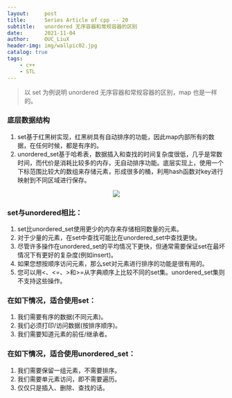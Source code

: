 ```yaml
---
layout:     post
title:      Series Article of cpp -- 20
subtitle:   unordered 无序容器和常规容器的区别           
date:       2021-11-04
author:     OUC_LiuX
header-img: img/wallpic02.jpg
catalog: true
tags:     
    - c++   
    - STL
---     
```

> 以 set 为例说明 unordered 无序容器和常规容器的区别，map 也是一样的。       

### 底层数据结构       
1. set基于红黑树实现，红黑树具有自动排序的功能，因此map内部所有的数据，在任何时候，都是有序的。        
2. unordered_set基于哈希表，数据插入和查找的时间复杂度很低，几乎是常数时间，而代价是消耗比较多的内存，无自动排序功能。底层实现上，使用一个下标范围比较大的数组来存储元素，形成很多的桶，利用hash函数对key进行映射到不同区域进行保存。       

<div align=center><img src="https://raw.githubusercontent.com/OUCliuxiang/OUCliuxiang.github.io/master/img/cpp/cpp05.png"></div>       

###  set与unordered相比：     
1. set比unordered_set使用更少的内存来存储相同数量的元素。     
2. 对于少量的元素，在set中查找可能比在unordered_set中查找更快。        
3. 尽管许多操作在unordered_set的平均情况下更快，但通常需要保证set在最坏情况下有更好的复杂度(例如insert)。         
4. 如果您想按顺序访问元素，那么set对元素进行排序的功能是很有用的。       
5. 您可以用<、<=、>和>=从字典顺序上比较不同的set集。unordered_set集则不支持这些操作。        

### 在如下情况，适合使用set：       
1. 我们需要有序的数据(不同元素)。      
2. 我们必须打印/访问数据(按排序顺序)。        
3. 我们需要知道元素的前任/继承者。       

### 在如下情况，适合使用unordered_set：       
1. 我们需要保留一组元素，不需要排序。      
2. 我们需要单元素访问，即不需要遍历。        
3. 仅仅只是插入、删除、查找的话。